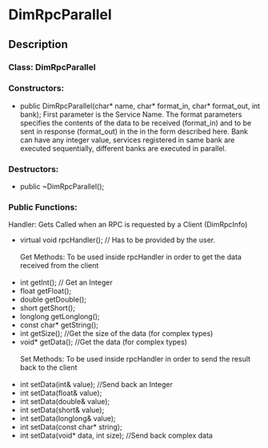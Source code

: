 # DimRpcParallel

## Description

### Class: DimRpcParallel

### Constructors:<br />
* public DimRpcParallel(char* name, char* format_in, char* format_out, int bank); First parameter is the Service Name. The format parameters specifies the contents of the data to be received (format_in) and to be sent in response (format_out) in the in the form described here. Bank can have any integer value, services registered in same bank are executed sequentially, different banks are executed in parallel.<br />
### Destructors:<br />
* public ~DimRpcParallel();<br />
### Public Functions:<br />
Handler: Gets Called when an RPC is requested by a Client (DimRpcInfo) <br />
* virtual void rpcHandler(); // Has to be provided by the user.<br /><br />
Get Methods: To be used inside rpcHandler in order to get the data received from the client <br /><br />
* int getInt(); // Get an Integer
* float getFloat();
* double getDouble();
* short getShort();
* longlong getLonglong();
* const char* getString();
* int getSize(); //Get the size of the data (for complex types)
* void* getData(); //Get the data (for complex types)<br /><br />
Set Methods: To be used inside rpcHandler in order to send the result back to the client <br /><br />
* int setData(int& value); //Send back an Integer
* int setData(float& value);
* int setData(double& value);
* int setData(short& value);
* int setData(longlong& value);
* int setData(const char* string);
* int setData(void* data, int size); //Send back complex data
